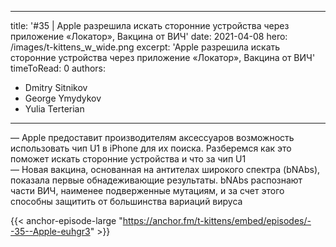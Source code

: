 
---
title: '#35 | Apple разрешила искать сторонние устройства через приложение «Локатор», Вакцина от ВИЧ'
date: 2021-04-08
hero: /images/t-kittens_w_wide.png
excerpt: 'Apple разрешила искать сторонние устройства через приложение «Локатор», Вакцина от ВИЧ'
timeToRead: 0
authors:
  - Dmitry Sitnikov
  - George Ymydykov
  - Yulia Terterian
---

— Apple предоставит производителям аксессуаров возможность использовать чип U1 в iPhone для их поиска. Разберемся как это поможет искать сторонние устройства и что за чип U1<br/>
— Новая вакцина, основанная на антителах широкого спектра (bNAbs), показала первые обнадеживающие результаты. bNAbs распознают части ВИЧ, наименее подверженные мутациям, и за счет этого способны защитить от большинства вариаций вируса

{{< anchor-episode-large "https://anchor.fm/t-kittens/embed/episodes/--35--Apple-euhgr3" >}}
